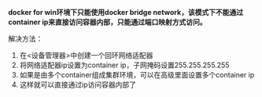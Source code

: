 **docker for win环境下只能使用docker bridge network，该模式下不能通过container ip来直接访问容器内部，只能通过端口映射方式访问。**

解决方法：
1. 在<设备管理器>中创建一个回环网络适配器
2. 将网络适配器ip设置为container ip，子网掩码设置255.255.255.255
3. 如果是由多个container组成集群环境，可以在高级里面设置多个container ip
4. 这样就可以直接通过ip访问容器内部了